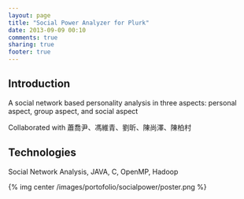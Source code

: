 ```yaml
---
layout: page
title: "Social Power Analyzer for Plurk"
date: 2013-09-09 00:10
comments: true
sharing: true
footer: true
---
```


## Introduction

  A social network based personality analysis in three aspects: personal aspect, group aspect, and social aspect

  Collaborated with 蕭喬尹、馮維青、劉昕、陳尚澤、陳柏村

## Technologies
  
  Social Network Analysis, JAVA, C, OpenMP, Hadoop

{% img center /images/portofolio/socialpower/poster.png %}
